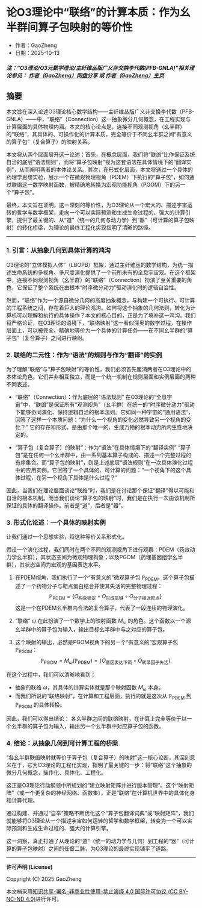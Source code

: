 # 论O3理论中“联络”的计算本质：作为幺半群间算子包映射的等价性

- 作者：GaoZheng
- 日期：2025-10-13

#### ***注：“O3理论/O3元数学理论/主纤维丛版广义非交换李代数(PFB-GNLA)”相关理论参见： [作者（GaoZheng）网盘分享](https://drive.google.com/drive/folders/1lrgVtvhEq8cNal0Aa0AjeCNQaRA8WERu?usp=sharing) 或 [作者（GaoZheng）主页](https://mymetamathematics.blogspot.com)***

## 摘要
本文旨在深入论述O3理论核心数学结构——主纤维丛版广义非交换李代数（PFB-GNLA）——中，“联络”（Connection）这一抽象微分几何概念，在工程实现与计算层面的具体物理内涵。本文的核心论点是，连接不同观测视角（幺半群）的“联络”，其具体的、可操作化的计算本质，完全等价于不同幺半群之间“有意义的算子包”（复合算子）的映射关系。

本文将从两个层面展开这一论述：首先，在概念层面，我们将“联络”比作保证系统自洽的底层“语法规则”，而将“算子包映射”视为这套语法在具体情境下的“翻译实例”，从而阐明两者的本体论关系。其次，在形式化层面，本文将通过一个具体的药理学思想实验，展示一个在微观物理视角（PDEM）下执行的“算子包”，如何通过联络这一数学映射函数，被精确地转换为宏观功能视角（PGOM）下的另一个“算子包”。

最终，本文旨在证明，这一深刻的等价性，为O3理论从一个宏大的、描述宇宙运转的哲学与数学框架，走向一个可以实际预测和生成生命过程的、强大的计算引擎，提供了最关键的、从“道”（统一的几何与动力学）到“器”（可计算的算子包映射）的转化桥梁，为理论的最终工程化实现指明了清晰的路径。

---

### **1. 引言：从抽象几何到具体计算的鸿沟**

O3理论的“立体模拟人体”（LBOPB）框架，通过主纤维丛的数学结构，为统一描述生命系统的多视角、多尺度演化提供了一个前所未有的全息宇宙观。在这个框架中，连接不同观测视角（幺半群）的“联络”（Connection）扮演了至关重要的角色，它保证了整个系统在由根本“时序微分动力”驱动演化时的逻辑自洽性。

然而，“联络”作为一个源自微分几何的高度抽象概念，与构建一个可执行、可计算的工程系统之间，存在着巨大的理论鸿沟。如何将这个抽象的几何法则，转化为计算机可以理解和执行的具体操作？本文的核心目的，正是为了填补这一鸿沟。我们将严格论证，在O3理论的语境下，“联络映射”这一看似深奥的数学过程，在操作层面上，可以被完全、精确地等价为一个具体的计算任务——在不同幺半群的“算子包”（复合算子）之间进行映射。

### **2. 联络的二元性：作为“语法”的规则与作为“翻译”的实例**

为了理解“联络”与“算子包映射”的等价性，我们必须首先厘清两者在O3理论中的本体论角色。它们并非相互独立，而是一个统一机制在规则层面和实例层面的两种不同表述。

* “联络”（Connection）：作为底层的“语法规则”
    在O3理论的“全息宇宙”中，“联络”是保证所有“观测视角”（幺半群）在统一的“时序微分动力”驱动下能够协同演化、保持逻辑自洽的根本法则。它如同一种宇宙的“通用语法”，回答了这样一个本质问题：“为什么一个视角的变化必然导致另一个视角的变化？” 它的存在和形式，是由那个唯一的、生成万物的根本动力所内生性地决定的。

* “算子包（复合算子）的映射”：作为“语法”在具体情境下的“翻译实例”
    “算子包”是在任何一个幺半群中，由一系列基本算子构成的、描述一个完整过程的有序集合。而“算子包的映射”，则是上述底层“语法规则”在一次具体演化过程中的应用实例。它回答了一个具体的、可计算的问题：“一个视角下的这个具体过程，在另一个视角下具体是什么过程？”

因此，当我们在理论层面谈论“联络”时，我们是在讨论那个保证“翻译”得以可能和自洽的根本机制。而当我们谈论“算子包的映射”时，我们是在执行一次由该机制所保证的具体的翻译操作。前者是“道”，后者是“器”。

### **3. 形式化论述：一个具体的映射实例**

让我们通过一个思想实验，将这种等价关系形式化。

假设一个演化过程，我们同时在两个不同的观测视角下进行观察：PDEM（药效动力学幺半群），其状态空间为微观物理构象；以及PGOM（药理基因组学幺半群），其状态空间为宏观的基因表达水平。

1.  在PDEM视角，我们执行了一个“有意义的”微观算子包 $\mathbb{P}_{\text{PDEM}}$。这个算子包描述了一个药物分子与靶点蛋白结合并使其失活的完整物理过程：
    $$\mathbb{P}_{\text{PDEM}} = \{O_{\text{构象锁定}} \circ O_{\text{形成氢键}} \circ O_{\text{分子接近靶点}}\}$$
    这是一个在PDEM幺半群内合法的复合算子，代表了一段连续的物理演化。

2.  “联络” $\omega$ 在此扮演了一个数学上的映射函数 $M_{\omega}$ 的角色。这个函数以一个源幺半群中的算子包为输入，输出目标幺半群中与之对应的算子包。

3.  这个映射的输出，必然是PGOM视角下的另一个“有意义的”宏观算子包 $\mathbb{P}_{\text{PGOM}}$：
    $$\mathbb{P}_{\text{PGOM}} = M_{\omega}(\mathbb{P}_{\text{PDEM}}) = \{O_{\text{基因表达下调}} \circ O_{\text{转录因子失活}}\}$$

在这个过程中，我们可以清晰地看到：
* 抽象的联络 $\omega$，其具体的计算实体就是那个映射函数 $M_{\omega}$ 本身。
* 而我们所说的“联络映射”，在计算和工程层面，执行的就是这次从 $\mathbb{P}_{\text{PDEM}}$ 到 $\mathbb{P}_{\text{PGOM}}$ 的具体转换。

因此，我们可以得出结论：
各幺半群之间的联络映射，在计算上完全等价于以一个幺半群的算子包为输入，输出另一个幺半群中对应算子包的函数。

### **4. 结论：从抽象几何到可计算工程的桥梁**

“各幺半群联络映射就等价于算子包（复合算子）的映射”这一核心论断，其深刻意义在于，它为O3理论的工程化实现，指明了最关键的一步：将“联络”这个抽象的微分几何概念，操作化、具体化、工程化。

这正是O3理论行动纲领中所规划的“建立映射矩阵并进行版本管理”。这个“映射矩阵”（或一个更复杂的神经网络、函数集），正是“联络”在计算机世界中的具体化身和计算代理。

通过构建、并通过“自举”策略不断优化这个“算子包翻译词典”或“映射矩阵”，我们就能够将O3理论从一个描述宇宙如何运转的哲学和数学框架，转变为一个可以实际预测和生成生命过程的、强大的计算引擎。

这一洞察，真正打通了从理论的“道”（统一的动力学与几何）到工程的“器”（可计算的算子包映射）之间的任督二脉，为O3理论的最终实现铺平了道路。

---
**许可声明 (License)**

Copyright (C) 2025 GaoZheng

本文档采用[知识共享-署名-非商业性使用-禁止演绎 4.0 国际许可协议 (CC BY-NC-ND 4.0)](https://creativecommons.org/licenses/by-nc-nd/4.0/deed.zh-Hans)进行许可。
